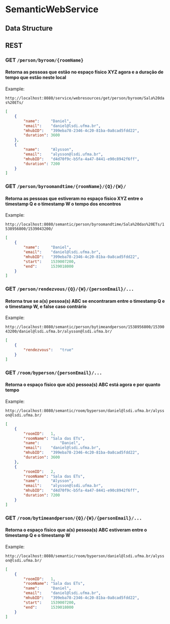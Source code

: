 # SemanticWebService

## Data Structure

## REST

### **GET**   `/person/byroom/{roomName}`
#### Retorna as pessoas que estão no espaço físico XYZ agora e a duração de tempo que estão neste local

Example:

`http://localhost:8080/service/webresources/get/person/byroom/Sala%20das%20ETs/`

```json
[
    {
        "name":		"Daniel",
        "email":	"daniel@lsdi.ufma.br",
        "mhubID":	"399eba78-2346-4c20-81ba-0a8cad5fdd22",
        "duration":	3600
    },
    {
        "name":		"Alysson",
        "email":	"alysson@lsdi.ufma.br",
        "mhubID":	"d4d70f9c-b5fa-4a47-8441-e90c8942f6ff",
        "duration":	7200
    }
]
```


### **GET**   `/person/byroomandtime/{roomName}/{Q}/{W}/`
#### Retorna as pessoas que estiveram no espaço físico XYZ entre o timestamp Q e o timestamp W o tempo dos encontros

Example:

`http://localhost:8080/semantic/person/byroomandtime/Sala%20das%20ETs/1538956800/1539043200/`

```json
[
    {
        "name":     "Daniel",
        "email":    "daniel@lsdi.ufma.br",
        "mhubID":   "399eba78-2346-4c20-81ba-0a8cad5fdd22",
        "start":    1539007200,
        "end":      1539018000
    }
]
```


### **GET**   `/person/rendezvous/{Q}/{W}/{personEmail}/...`
#### Retorna true se a(s) pessoa(s) ABC se encontraram entre o timestamp Q e o timestamp W, e false caso contrário

Example:

`http://localhost:8080/semantic/person/bytimeandperson/1538956800/1539043200/daniel@lsdi.ufma.br/alysson@lsdi.ufma.br/`

```json
[
    {
        "rendezvous":	"true"
    }
]
```


### **GET**   `/room/byperson/{personEmail}/...`
#### Retorna o espaço físico que a(s) pessoa(s) ABC está agora e por quanto tempo

Example:

`http://localhost:8080/semantic/room/byperson/daniel@lsdi.ufma.br/alysson@lsdi.ufma.br/`

```json
[
    {
        "roomID":	1,
        "roomName":	"Sala das ETs",
        "name":     	"Daniel",
        "email":	"daniel@lsdi.ufma.br",
        "mhubID":	"399eba78-2346-4c20-81ba-0a8cad5fdd22",
        "duration":	3600
    },
    {
        "roomID":	2,
        "roomName":	"Sala das ETs",
        "name":		"Alysson",
        "email":	"alysson@lsdi.ufma.br",
        "mhubID":	"d4d70f9c-b5fa-4a47-8441-e90c8942f6ff",
        "duration":	7200
    }
]
```


### **GET**   `/room/bytimeandperson/{Q}/{W}/{personEmail}/...`
#### Retorna o espaço físico que a(s) pessoa(s) ABC estiveram entre o timestamp Q e o timestamp W

Example:

`http://localhost:8080/semantic/room/byperson/daniel@lsdi.ufma.br/alysson@lsdi.ufma.br/`

```json
[
    {
        "roomID":   1,
        "roomName": "Sala das ETs",
        "name":     "Daniel",
        "email":    "daniel@lsdi.ufma.br",
        "mhubID":   "399eba78-2346-4c20-81ba-0a8cad5fdd22",
        "start":    1539007200,
        "end":      1539018000
    }
]
```
